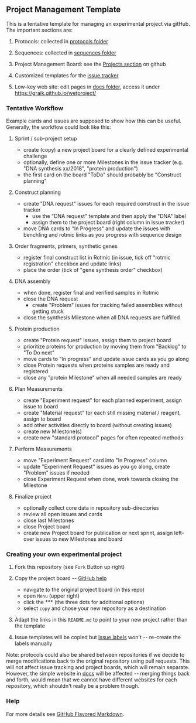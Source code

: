 ## Project Management Template

This is a tentative template for managing an experimental project via gitHub. The important sections are:

  1. Protocols: collected in [protocols folder](protocols)

  2. Sequences: collected in [sequences folder](sequences)

  3. Project Management Board: see the [Projects section](https://github.com/graik/wetproject/projects) on github

  4. Customized templates for the [issue tracker](https://github.com/graik/wetproject/issues)

  5. Low-key web site: edit pages in [docs folder](docs), access it under https://graik.github.io/wetproject/

### Tentative Workflow

Example cards and issues are supposed to show how this can be useful. Generally, the workflow could look like this:

  1. Sprint / sub-project setup
      - create (copy) a new project board for a clearly defined experimental challenge
      - optionally, define one or more Milestones in the issue tracker (e.g. "DNA synthesis xx/2018", "protein production")
      - the first card on the board "ToDo" should probably be "Construct planning"
      
  2. Construct planning
      - create "DNA request" issues for each required construct in the issue tracker
          - use the "DNA request" template and then apply the "DNA" label
          - assign them to the project board (right column in issue tracker)
      - move DNA cards to "In Progress" and update the issues with benchling and rotmic links as you progress with sequence design
     
  3. Order fragments, primers, synthetic genes
      - register final construct list in Rotmic (in issue, tick off "rotmic registration" checkbox and update links)
      - place the order (tick of "gene synthesis order" checkbox)
      
  4. DNA assembly
      - when done, register final and verified samples in Rotmic
      - close the DNA request
        - create "Problem" issues for tracking failed assemblies without getting stuck 
      - close the synthesis Milestone when all DNA requests are fulfilled
      
  5. Protein production
      - create "Protein request" issues, assign them to project board
      - prioritize proteins for production by moving them from "Backlog" to "To Do next"
      - move cards to "In progress" and update issue cards as you go along
      - close Protein requests when proteins samples are ready and registered
      - close any "protein Milestone" when all needed samples are ready
  
  6. Plan Measurements
      - create "Experiment request" for each planned experiment, assign issue to board
      - create "Material request" for each still missing material / reagent, assign to board
      - add other activities directly to board (without creating issues)
      - create new Milestone(s)
      - create new "standard protocol" pages for often repeated methods

  7. Perform Measurements
      - move "Experiment Request" card into "In Progress" column
      - update "Experiment Request" issues as you go along, create "Problem" issues if needed
      - close Experiment Request when done, work towards closing the Milestone
  
  8. Finalize project
      - optionally collect core data in repository sub-directories
      - review all open issues and cards
      - close last Milestones
      - close Project board
      - create new Project board for publication or next sprint, assign left-over issues to new Milestones and board

### Creating your own experimental project

  1. Fork this repository (see `Fork` Button up right)
  
  2. Copy the project board -- [GitHub help](https://help.github.com/articles/copying-a-project-board/)
  
      - navigate to the original project board (in this repo)
      - open `Menu` (upper right)
      - click the *** (the three dots for additional options)
      - select `copy` and chose your new repository as a destination

  3. Adapt the links in this `README.md` to point to your new project rather than the template
  
  4. Issue templates will be copied but [Issue labels](https://github.com/graik/wetproject/labels) won't -- re-create the labels manually
  
Note: protocols could also be shared between repositories if we decide to merge modifications back to the original repository using pull requests. This will not affect issue tracking and project boards, which will remain separate. However, the simple website in [docs](docs) will be affected -- merging things back and forth, would mean that we cannot have different websites for each repository, which shouldn't really be a problem though.

### Help

For more details see [GitHub Flavored Markdown](https://guides.github.com/features/mastering-markdown/).

